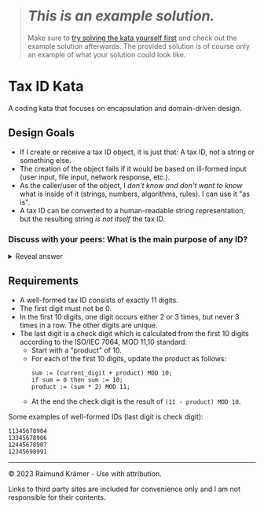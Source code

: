 ># ***This is an example solution.***
> Make sure to [try solving the kata yourself first](https://github.com/kraemer-raimund/tax-id-kata) and check out the example solution afterwards. The provided solution is of course only an example of what your solution could look like.

# Tax ID Kata

A coding kata that focuses on encapsulation and domain-driven design.

## Design Goals

- If I create or receive a tax ID object, it is just that: A tax ID, not a string or something else.
- The creation of the object fails if it would be based on ill-formed input (user input, file input, network response, etc.).
- As the caller/user of the object, I *don't know and don't want to know* what is inside of it (strings, numbers, algorithms, rules). I can use it "as is".
- A tax ID can be converted to a human-readable string representation, but the resulting string *is not itself* the tax ID.

### Discuss with your peers: What is the main purpose of any ID?
<details>
<summary>Reveal answer</summary>

An ID's main (and often only) purpose is to provide a way to check two **entities** for **identity** (from Latin: "this entity"/"this being"). Often an ID object's only method is `equals()`, thus fulfilling its only purpose. An identity is **inherently immutable**.

An entity's identity is a domain concept, and often separate from the **technical ID** that might be used e.g. by a database.

</details>

## Requirements

- A well-formed tax ID consists of exactly 11 digits.
- The first digit must not be 0.
- In the first 10 digits, one digit occurs either 2 or 3 times, but never 3 times in a row. The other digits are unique.
- The last digit is a check digit which is calculated from the first 10 digits according to the ISO/IEC 7064, MOD 11,10 standard:
  - Start with a "product" of 10.
  - For each of the first 10 digits, update the product as follows:
    ```
    sum := (current_digit + product) MOD 10;
    if sum = 0 then sum := 10;
    product := (sum * 2) MOD 11;
    ```
  - At the end the check digit is the result of `(11 - product) MOD 10`.

Some examples of well-formed IDs (last digit is check digit):
```
11345678904
13345678906
12445678907
12345698991
```

___

© 2023 Raimund Krämer - Use with attribution.

Links to third party sites are included for convenience only and I am not responsible for their contents.
